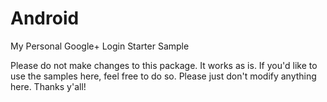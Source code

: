 Android
=======

My Personal Google+ Login Starter Sample

Please do not make changes to this package. It works as is. If you'd like to use the samples here, feel free to do so. Please just don't modify anything here. Thanks y'all!
